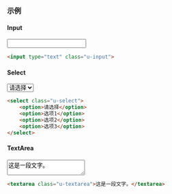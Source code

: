 ### 示例
#### Input

<input type="text" class="u-input">

```html
<input type="text" class="u-input">
```

#### Select

<select class="u-select">
    <option>请选择</option>
    <option>选项1</option>
    <option>选项2</option>
    <option>选项3</option>
</select>

```html
<select class="u-select">
    <option>请选择</option>
    <option>选项1</option>
    <option>选项2</option>
    <option>选项3</option>
</select>
```

#### TextArea

<textarea class="u-textarea">这是一段文字。</textarea>

```html
<textarea class="u-textarea">这是一段文字。</textarea>
```